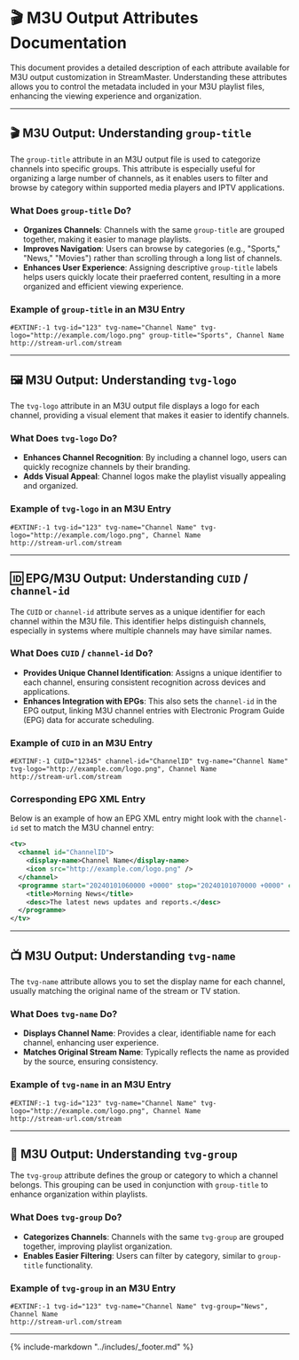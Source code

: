 # 🎬 M3U Output Attributes Documentation

This document provides a detailed description of each attribute available for M3U output customization in StreamMaster. Understanding these attributes allows you to control the metadata included in your M3U playlist files, enhancing the viewing experience and organization.

---

## 🎬 M3U Output: Understanding `group-title`

The `group-title` attribute in an M3U output file is used to categorize channels into specific groups. This attribute is especially useful for organizing a large number of channels, as it enables users to filter and browse by category within supported media players and IPTV applications.

### What Does `group-title` Do?

- **Organizes Channels**: Channels with the same `group-title` are grouped together, making it easier to manage playlists.
- **Improves Navigation**: Users can browse by categories (e.g., "Sports," "News," "Movies") rather than scrolling through a long list of channels.
- **Enhances User Experience**: Assigning descriptive `group-title` labels helps users quickly locate their praeferred content, resulting in a more organized and efficient viewing experience.

### Example of `group-title` in an M3U Entry

```m3u
#EXTINF:-1 tvg-id="123" tvg-name="Channel Name" tvg-logo="http://example.com/logo.png" group-title="Sports", Channel Name
http://stream-url.com/stream
```

---

## 🖼️ M3U Output: Understanding `tvg-logo`

The `tvg-logo` attribute in an M3U output file displays a logo for each channel, providing a visual element that makes it easier to identify channels.

### What Does `tvg-logo` Do?

- **Enhances Channel Recognition**: By including a channel logo, users can quickly recognize channels by their branding.
- **Adds Visual Appeal**: Channel logos make the playlist visually appealing and organized.

### Example of `tvg-logo` in an M3U Entry

```m3u
#EXTINF:-1 tvg-id="123" tvg-name="Channel Name" tvg-logo="http://example.com/logo.png", Channel Name
http://stream-url.com/stream
```

---

## 🆔 EPG/M3U Output: Understanding `CUID` / `channel-id`

The `CUID` or `channel-id` attribute serves as a unique identifier for each channel within the M3U file. This identifier helps distinguish channels, especially in systems where multiple channels may have similar names.

### What Does `CUID` / `channel-id` Do?

- **Provides Unique Channel Identification**: Assigns a unique identifier to each channel, ensuring consistent recognition across devices and applications.
- **Enhances Integration with EPGs**: This also sets the `channel-id` in the EPG output, linking M3U channel entries with Electronic Program Guide (EPG) data for accurate scheduling.

### Example of `CUID` in an M3U Entry

```m3u
#EXTINF:-1 CUID="12345" channel-id="ChannelID" tvg-name="Channel Name" tvg-logo="http://example.com/logo.png", Channel Name
http://stream-url.com/stream
```

### Corresponding EPG XML Entry

Below is an example of how an EPG XML entry might look with the `channel-id` set to match the M3U channel entry:

```xml
<tv>
  <channel id="ChannelID">
    <display-name>Channel Name</display-name>
    <icon src="http://example.com/logo.png" />
  </channel>
  <programme start="20240101060000 +0000" stop="20240101070000 +0000" channel="ChannelID">
    <title>Morning News</title>
    <desc>The latest news updates and reports.</desc>
  </programme>
</tv>
```

---

## 📺 M3U Output: Understanding `tvg-name`

The `tvg-name` attribute allows you to set the display name for each channel, usually matching the original name of the stream or TV station.

### What Does `tvg-name` Do?

- **Displays Channel Name**: Provides a clear, identifiable name for each channel, enhancing user experience.
- **Matches Original Stream Name**: Typically reflects the name as provided by the source, ensuring consistency.

### Example of `tvg-name` in an M3U Entry

```m3u
#EXTINF:-1 tvg-id="123" tvg-name="Channel Name" tvg-logo="http://example.com/logo.png", Channel Name
http://stream-url.com/stream
```

---

## 📂 M3U Output: Understanding `tvg-group`

The `tvg-group` attribute defines the group or category to which a channel belongs. This grouping can be used in conjunction with `group-title` to enhance organization within playlists.

### What Does `tvg-group` Do?

- **Categorizes Channels**: Channels with the same `tvg-group` are grouped together, improving playlist organization.
- **Enables Easier Filtering**: Users can filter by category, similar to `group-title` functionality.

### Example of `tvg-group` in an M3U Entry

```m3u
#EXTINF:-1 tvg-id="123" tvg-name="Channel Name" tvg-group="News", Channel Name
http://stream-url.com/stream
```

---

{% include-markdown "../includes/_footer.md" %}
